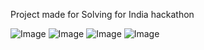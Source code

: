 Project made for Solving for India hackathon

![Image](https://versatilevats.tech/refermedi/devpost_img/2.png)
![Image](https://versatilevats.tech/refermedi/devpost_img/3.png)
![Image](https://versatilevats.tech/refermedi/devpost_img/4.png)
![Image](https://versatilevats.tech/refermedi/devpost_img/5.png)
